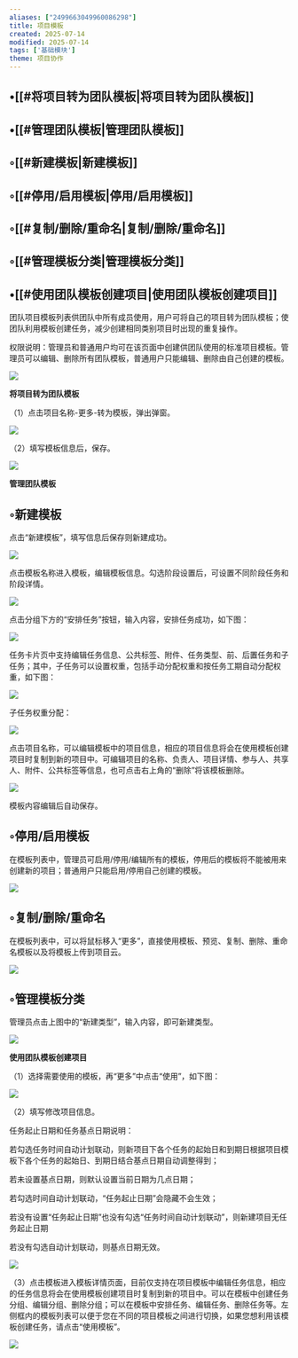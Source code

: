 ```yaml
---
aliases: ["2499663049960086298"]
title: 项目模板
created: 2025-07-14
modified: 2025-07-14
tags: ['基础模块']
theme: 项目协作
---
```


## •[[#将项目转为团队模板|将项目转为团队模板]]

## •[[#管理团队模板|管理团队模板]]

## ◦[[#新建模板|新建模板]]

## ◦[[#停用/启用模板|停用/启用模板]]

## ◦[[#复制/删除/重命名|复制/删除/重命名]]

## ◦[[#管理模板分类|管理模板分类]]

## •[[#使用团队模板创建项目|使用团队模板创建项目]]

团队项目模板列表供团队中所有成员使用，用户可将自己的项目转为团队模板；使团队利用模板创建任务，减少创建相同类别项目时出现的重复操作。

权限说明：管理员和普通用户均可在该页面中创建供团队使用的标准项目模板。管理员可以编辑、删除所有团队模板，普通用户只能编辑、删除由自己创建的模板。

![](3af19d060b6a7c520014379b32625dd4.jpg)

**将项目转为团队模板**

（1）点击项目名称-更多-转为模板，弹出弹窗。

**![](92d0a27c4f9596693484b44975407420.jpg)**

（2）填写模板信息后，保存。

![](fc1471a5553a7c50ca447265a4bd7a84.jpg)

**管理团队模板**

## ◦新建模板

点击“新建模板”，填写信息后保存则新建成功。

**![](0ac0dd579e0c4802597f5db246fa088c.jpg)**

点击模板名称进入模板，编辑模板信息。勾选阶段设置后，可设置不同阶段任务和阶段详情。

![](1ed8b6198226f40b905d38d93898cba0.jpg)

点击分组下方的“安排任务”按钮，输入内容，安排任务成功，如下图：

![](f87029039c05e67d7f86bfc51502c270.jpg)

任务卡片页中支持编辑任务信息、公共标签、附件、任务类型、前、后置任务和子任务；其中，子任务可以设置权重，包括手动分配权重和按任务工期自动分配权重，如下图：

![](6c04d7c64e1d15f1f052378311af914d.jpg)

子任务权重分配：

![](1bff0f857377f8e2d93a3df3d8cfaa9f.jpg)

点击项目名称，可以编辑模板中的项目信息，相应的项目信息将会在使用模板创建项目时复制到新的项目中。可编辑项目的名称、负责人、项目详情、参与人、共享人、附件、公共标签等信息，也可点击右上角的“删除”将该模板删除。

![](3a61493a215ccea120ede5ca8a61c1c0.jpg)

模板内容编辑后自动保存。

## ◦停用/启用模板

在模板列表中，管理员可启用/停用/编辑所有的模板，停用后的模板将不能被用来创建新的项目；普通用户只能启用/停用自己创建的模板。

![](f28e728861f8c2d14b22afb6dd3f3780.jpg)

## ◦复制/删除/重命名

在模板列表中，可以将鼠标移入“更多”，直接使用模板、预览、复制、删除、重命名模板以及将模板上传到项目云。

![](ae53763f07d442d9bcfd5d7444d3c89f.jpg)

## ◦管理模板分类

管理员点击上图中的“新建类型”，输入内容，即可新建类型。

![](bab960f8f63c7b5c7445254f90627f6a.jpg)

**使用团队模板创建项目**

（1）选择需要使用的模板，再“更多”中点击“使用”，如下图：

![](ba0048514aa706324c4a08925fe4d787.jpg)

（2）填写修改项目信息。

任务起止日期和任务基点日期说明：

若勾选任务时间自动计划联动，则新项目下各个任务的起始日和到期日根据项目模板下各个任务的起始日、到期日结合基点日期自动调整得到；

若未设置基点日期，则默认设置当前日期为几点日期；

若勾选时间自动计划联动，“任务起止日期”会隐藏不会生效；

若没有设置“任务起止日期”也没有勾选“任务时间自动计划联动”，则新建项目无任务起止日期

若没有勾选自动计划联动，则基点日期无效。

**![](11fb688dca5bf25e92c9626ae719a827.jpg)**

（3）点击模板进入模板详情页面，目前仅支持在项目模板中编辑任务信息，相应的任务信息将会在使用模板创建项目时复制到新的项目中。可以在模板中创建任务分组、编辑分组、删除分组；可以在模板中安排任务、编辑任务、删除任务等。左侧框内的模板列表可以便于您在不同的项目模板之间进行切换，如果您想利用该模板创建任务，请点击“使用模板”。

![](aca03329ec4dedab1205aa91574630b5.jpg)